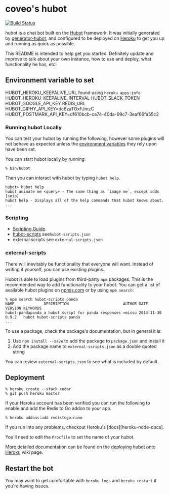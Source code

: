 
# coveo's hubot
[![Build Status](https://travis-ci.org/pastjean/coveohubot.svg)](https://travis-ci.org/pastjean/coveohubot)

hubot is a chat bot built on the [Hubot][hubot] framework. It was
initially generated by [generator-hubot][generator-hubot], and configured to be
deployed on [Heroku][heroku] to get you up and running as quick as possible.

This README is intended to help get you started. Definitely update and improve
to talk about your own instance, how to use and deploy, what functionality he
has, etc!

[heroku]: http://www.heroku.com
[hubot]: http://hubot.github.com
[generator-hubot]: https://github.com/github/generator-hubot

## Environment variable to set

HUBOT_HEROKU_KEEPALIVE_URL found using `heroku apps:info`
HUBOT_HEROKU_KEEPALIVE_INTERVAL
HUBOT_SLACK_TOKEN
HUBOT_GOOGLE_API_KEY
REDIS_URL
HUBOT_GIPHY_API_KEY=dc6zaTOxFJmzC
HUBOT_POSTMARK_API_KEY=df610bcb-ca74-40da-99c7-3eaf66fa55c2

### Running hubot Locally

You can test your hubot by running the following, however some plugins will not
behave as expected unless the [environment variables](#configuration) they rely
upon have been set.

You can start hubot locally by running:

    % bin/hubot

Then you can interact with hubot by typing `hubot help`.

    hubot> hubot help
    hubot animate me <query> - The same thing as `image me`, except adds [snip]
    hubot help - Displays all of the help commands that hubot knows about.
    ...

### Scripting

- [Scripting Guide](scripting-docs).
- [hubot-scripts][hubot-scripts] see`hubot-scripts.json`
- external scripts see `external-scripts.json`

[scripting-docs]: https://github.com/github/hubot/blob/master/docs/scripting.md
[hubot-scripts]: https://github.com/github/hubot-scripts

### external-scripts

There will inevitably be functionality that everyone will want. Instead of
writing it yourself, you can use existing plugins.

Hubot is able to load plugins from third-party `npm` packages. This is the
recommended way to add functionality to your hubot. You can get a list of
available hubot plugins on [npmjs.com](npmjs) or by using `npm search`:

    % npm search hubot-scripts panda
    NAME             DESCRIPTION                        AUTHOR DATE       VERSION KEYWORDS
    hubot-pandapanda a hubot script for panda responses =missu 2014-11-30 0.9.2   hubot hubot-scripts panda
    ...


To use a package, check the package's documentation, but in general it is:

1. Use `npm install --save` to add the package to `package.json` and install it
2. Add the package name to `external-scripts.json` as a double quoted string

You can review `external-scripts.json` to see what is included by default.

[npmjs]: https://www.npmjs.com

## Deployment

    % heroku create --stack cedar
    % git push heroku master

If your Heroku account has been verified you can run the following to enable
and add the Redis to Go addon to your app.

    % heroku addons:add redistogo:nano

If you run into any problems, checkout Heroku's [docs][heroku-node-docs].

You'll need to edit the `Procfile` to set the name of your hubot.

More detailed documentation can be found on the [deploying hubot onto
Heroku][deploy-heroku] wiki page.

[deploy-heroku]: https://hubot.github.com/docs/deploying/heroku.html

## Restart the bot

You may want to get comfortable with `heroku logs` and `heroku restart` if
you're having issues.

